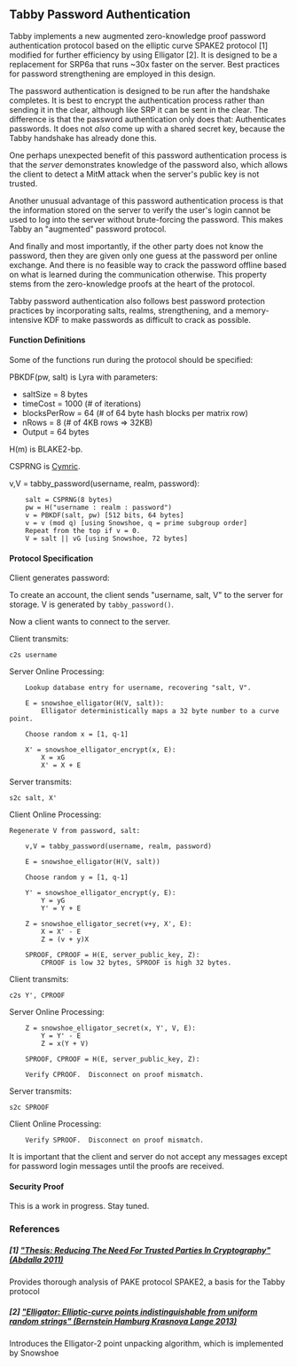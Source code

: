 ## Tabby Password Authentication

Tabby implements a new augmented zero-knowledge proof password authentication
protocol based on the elliptic curve SPAKE2 protocol [1] modified for further
efficiency by using Elligator [2].  It is designed to be a replacement for SRP6a
that runs ~30x faster on the server.  Best practices for password strengthening
are employed in this design.

The password authentication is designed to be run after the handshake completes.
It is best to encrypt the authentication process rather than sending it in the
clear, although like SRP it can be sent in the clear.  The difference is that
the password authentication only does that: Authenticates passwords.  It does
not *also* come up with a shared secret key, because the Tabby handshake has
already done this.

One perhaps unexpected benefit of this password authentication process is that
the *server* demonstrates knowledge of the password also, which allows the
client to detect a MitM attack when the server's public key is not trusted.

Another unusual advantage of this password authentication process is that the
information stored on the server to verify the user's login cannot be used to
log into the server without brute-forcing the password.  This makes Tabby an
"augmented" password protocol.

And finally and most importantly, if the other party does not know the password,
then they are given only one guess at the password per online exchange.  And
there is no feasible way to crack the password offline based on what is learned
during the communication otherwise.  This property stems from the zero-knowledge
proofs at the heart of the protocol.

Tabby password authentication also follows best password protection practices
by incorporating salts, realms, strengthening, and a memory-intensive KDF to
make passwords as difficult to crack as possible.


#### Function Definitions

Some of the functions run during the protocol should be specified:

PBKDF(pw, salt) is Lyra with parameters:

+ saltSize = 8 bytes
+ timeCost = 1000 (# of iterations)
+ blocksPerRow = 64 (# of 64 byte hash blocks per matrix row)
+ nRows = 8 (# of 4KB rows => 32KB)
+ Output = 64 bytes

H(m) is BLAKE2-bp.

CSPRNG is [Cymric](https://github.com/catid/cymric).

v,V = tabby_password(username, realm, password):

~~~
	salt = CSPRNG(8 bytes)
	pw = H("username : realm : password")
	v = PBKDF(salt, pw) [512 bits, 64 bytes]
	v = v (mod q) [using Snowshoe, q = prime subgroup order]
	Repeat from the top if v = 0.
	V = salt || vG [using Snowshoe, 72 bytes]
~~~


#### Protocol Specification

Client generates password:

To create an account, the client sends "username, salt, V" to the server for storage.  V is generated by `tabby_password()`.

Now a client wants to connect to the server.

Client transmits:

~~~
c2s username
~~~

Server Online Processing:

~~~
	Lookup database entry for username, recovering "salt, V".

	E = snowshoe_elligator(H(V, salt)):
		Elligator deterministically maps a 32 byte number to a curve point.

	Choose random x = [1, q-1]

	X' = snowshoe_elligator_encrypt(x, E):
		X = xG
		X' = X + E
~~~

Server transmits:

~~~
s2c salt, X'
~~~

Client Online Processing:

~~~
Regenerate V from password, salt:

	v,V = tabby_password(username, realm, password)

	E = snowshoe_elligator(H(V, salt))

	Choose random y = [1, q-1]

	Y' = snowshoe_elligator_encrypt(y, E):
		Y = yG
		Y' = Y + E

	Z = snowshoe_elligator_secret(v+y, X', E):
		X = X' - E
		Z = (v + y)X

	SPROOF, CPROOF = H(E, server_public_key, Z):
		CPROOF is low 32 bytes, SPROOF is high 32 bytes.
~~~

Client transmits:

~~~
c2s Y', CPROOF
~~~

Server Online Processing:

~~~
	Z = snowshoe_elligator_secret(x, Y', V, E):
		Y = Y' - E
		Z = x(Y + V)

	SPROOF, CPROOF = H(E, server_public_key, Z):

	Verify CPROOF.  Disconnect on proof mismatch.
~~~

Server transmits:

~~~
s2c SPROOF
~~~

Client Online Processing:

~~~
	Verify SPROOF.  Disconnect on proof mismatch.
~~~

It is important that the client and server do not accept any messages
except for password login messages until the proofs are received.


#### Security Proof

This is a work in progress.  Stay tuned.


### References

##### [1] ["Thesis: Reducing The Need For Trusted Parties In Cryptography" (Abdalla 2011)](http://www.di.ens.fr/~mabdalla/papers/hdrthesis.pdf)
Provides thorough analysis of PAKE protocol SPAKE2, a basis for the Tabby protocol

##### [2] ["Elligator: Elliptic-curve points indistinguishable from uniform random strings" (Bernstein Hamburg Krasnova Lange 2013)](http://elligator.cr.yp.to/elligator-20130828.pdf)
Introduces the Elligator-2 point unpacking algorithm, which is implemented by Snowshoe

